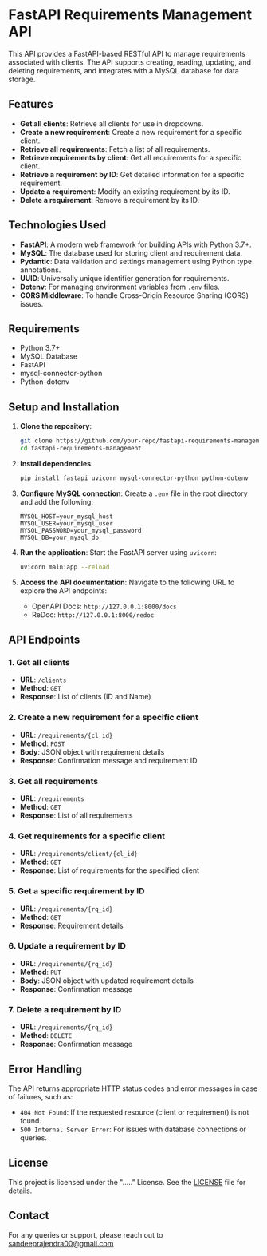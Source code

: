 
# FastAPI Requirements Management API

This API provides a FastAPI-based RESTful API to manage requirements associated with clients. The API supports creating, reading, updating, and deleting requirements, and integrates with a MySQL database for data storage.

## Features

- **Get all clients**: Retrieve all clients for use in dropdowns.
- **Create a new requirement**: Create a new requirement for a specific client.
- **Retrieve all requirements**: Fetch a list of all requirements.
- **Retrieve requirements by client**: Get all requirements for a specific client.
- **Retrieve a requirement by ID**: Get detailed information for a specific requirement.
- **Update a requirement**: Modify an existing requirement by its ID.
- **Delete a requirement**: Remove a requirement by its ID.

## Technologies Used

- **FastAPI**: A modern web framework for building APIs with Python 3.7+.
- **MySQL**: The database used for storing client and requirement data.
- **Pydantic**: Data validation and settings management using Python type annotations.
- **UUID**: Universally unique identifier generation for requirements.
- **Dotenv**: For managing environment variables from `.env` files.
- **CORS Middleware**: To handle Cross-Origin Resource Sharing (CORS) issues.

## Requirements

- Python 3.7+
- MySQL Database
- FastAPI
- mysql-connector-python
- Python-dotenv

## Setup and Installation

1. **Clone the repository**:
   ```bash
   git clone https://github.com/your-repo/fastapi-requirements-management.git
   cd fastapi-requirements-management
   ```

2. **Install dependencies**:
   ```bash
   pip install fastapi uvicorn mysql-connector-python python-dotenv
   ```

3. **Configure MySQL connection**:
   Create a `.env` file in the root directory and add the following:
   ```env
   MYSQL_HOST=your_mysql_host
   MYSQL_USER=your_mysql_user
   MYSQL_PASSWORD=your_mysql_password
   MYSQL_DB=your_mysql_db
   ```

4. **Run the application**:
   Start the FastAPI server using `uvicorn`:
   ```bash
   uvicorn main:app --reload
   ```

5. **Access the API documentation**:
   Navigate to the following URL to explore the API endpoints:
   - OpenAPI Docs: `http://127.0.0.1:8000/docs`
   - ReDoc: `http://127.0.0.1:8000/redoc`

## API Endpoints

### 1. Get all clients
- **URL**: `/clients`
- **Method**: `GET`
- **Response**: List of clients (ID and Name)

### 2. Create a new requirement for a specific client
- **URL**: `/requirements/{cl_id}`
- **Method**: `POST`
- **Body**: JSON object with requirement details
- **Response**: Confirmation message and requirement ID

### 3. Get all requirements
- **URL**: `/requirements`
- **Method**: `GET`
- **Response**: List of all requirements

### 4. Get requirements for a specific client
- **URL**: `/requirements/client/{cl_id}`
- **Method**: `GET`
- **Response**: List of requirements for the specified client

### 5. Get a specific requirement by ID
- **URL**: `/requirements/{rq_id}`
- **Method**: `GET`
- **Response**: Requirement details

### 6. Update a requirement by ID
- **URL**: `/requirements/{rq_id}`
- **Method**: `PUT`
- **Body**: JSON object with updated requirement details
- **Response**: Confirmation message

### 7. Delete a requirement by ID
- **URL**: `/requirements/{rq_id}`
- **Method**: `DELETE`
- **Response**: Confirmation message

## Error Handling

The API returns appropriate HTTP status codes and error messages in case of failures, such as:
- `404 Not Found`: If the requested resource (client or requirement) is not found.
- `500 Internal Server Error`: For issues with database connections or queries.

## License

This project is licensed under the "....." License. See the [LICENSE](LICENSE) file for details.

## Contact

For any queries or support, please reach out to sandeeprajendra00@gmail.com
